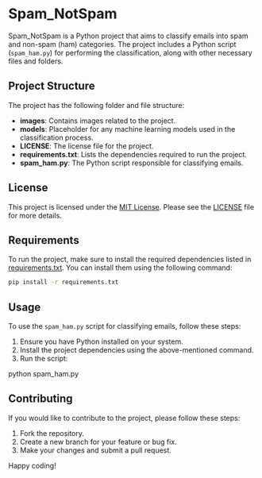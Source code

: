 # Spam_NotSpam

Spam_NotSpam is a Python project that aims to classify emails into spam and non-spam (ham) categories. The project includes a Python script (`spam_ham.py`) for performing the classification, along with other necessary files and folders.

## Project Structure

The project has the following folder and file structure:

- **images**: Contains images related to the project.
- **models**: Placeholder for any machine learning models used in the classification process.
- **LICENSE**: The license file for the project.
- **requirements.txt**: Lists the dependencies required to run the project.
- **spam_ham.py**: The Python script responsible for classifying emails.

## License

This project is licensed under the [MIT License](LICENSE). Please see the [LICENSE](LICENSE) file for more details.

## Requirements

To run the project, make sure to install the required dependencies listed in [requirements.txt](requirements.txt). You can install them using the following command:

```bash
pip install -r requirements.txt
```

## Usage

To use the `spam_ham.py` script for classifying emails, follow these steps:

1. Ensure you have Python installed on your system.
2. Install the project dependencies using the above-mentioned command.
3. Run the script:


python spam_ham.py


## Contributing

If you would like to contribute to the project, please follow these steps:

1. Fork the repository.
2. Create a new branch for your feature or bug fix.
3. Make your changes and submit a pull request.

Happy coding!
